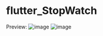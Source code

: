# flutter_StopWatch

Preview:
![image](https://user-images.githubusercontent.com/72464340/191321645-ae427719-24cf-4885-94e5-774e7865d635.png)
![image](https://user-images.githubusercontent.com/72464340/191321706-f1afd911-62ca-472a-a493-23e152751cc2.png)
